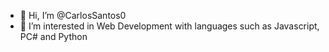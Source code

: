 - 👋 Hi, I’m @CarlosSantos0
- 👀 I’m interested in Web Development with languages such as Javascript, PC# and Python

<!---
CarlosSantos0/CarlosSantos0 is a ✨ special ✨ repository because its `README.md` (this file) appears on your GitHub profile.
You can click the Preview link to take a look at your changes.
--->
